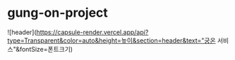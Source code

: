 # gung-on-project
![header](https://capsule-render.vercel.app/api?type=Transparent&color=auto&height=높이&section=header&text="궁온 서비스"&fontSize=폰트크기)
